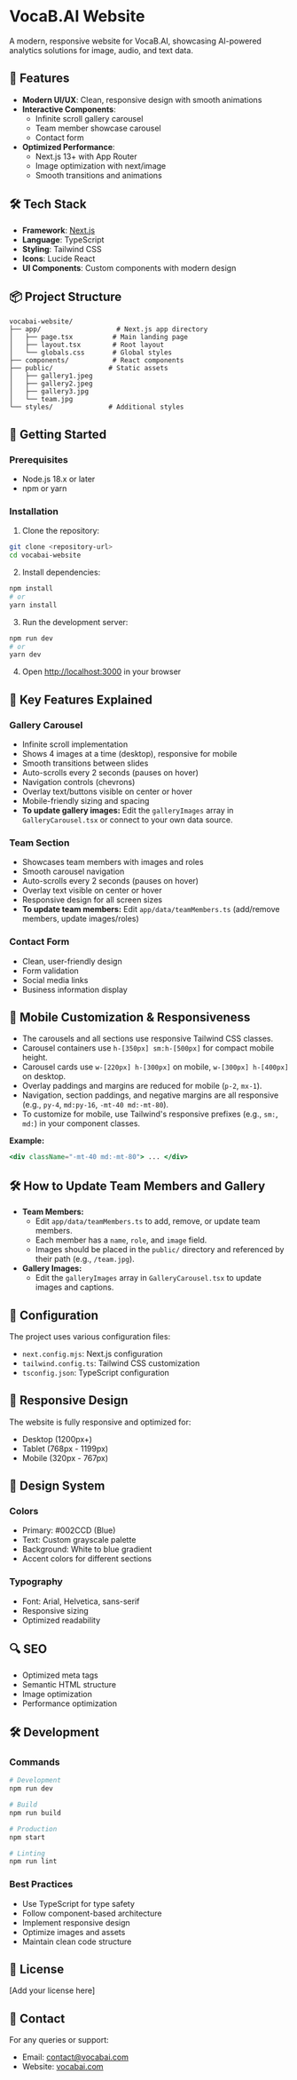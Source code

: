 # VocaB.AI Website

A modern, responsive website for VocaB.AI, showcasing AI-powered analytics solutions for image, audio, and text data.

## 🚀 Features

- **Modern UI/UX**: Clean, responsive design with smooth animations
- **Interactive Components**:
  - Infinite scroll gallery carousel
  - Team member showcase carousel
  - Contact form
- **Optimized Performance**:
  - Next.js 13+ with App Router
  - Image optimization with next/image
  - Smooth transitions and animations

## 🛠️ Tech Stack

- **Framework**: [Next.js](https://nextjs.org/)
- **Language**: TypeScript
- **Styling**: Tailwind CSS
- **Icons**: Lucide React
- **UI Components**: Custom components with modern design

## 📦 Project Structure

```
vocabai-website/
├── app/                   # Next.js app directory
│   ├── page.tsx          # Main landing page
│   ├── layout.tsx        # Root layout
│   └── globals.css       # Global styles
├── components/           # React components
├── public/              # Static assets
│   ├── gallery1.jpeg
│   ├── gallery2.jpeg
│   ├── gallery3.jpg
│   └── team.jpg
└── styles/              # Additional styles
```

## 🚀 Getting Started

### Prerequisites

- Node.js 18.x or later
- npm or yarn

### Installation

1. Clone the repository:
```bash
git clone <repository-url>
cd vocabai-website
```

2. Install dependencies:
```bash
npm install
# or
yarn install
```

3. Run the development server:
```bash
npm run dev
# or
yarn dev
```

4. Open [http://localhost:3000](http://localhost:3000) in your browser

## 🎯 Key Features Explained

### Gallery Carousel
- Infinite scroll implementation
- Shows 4 images at a time (desktop), responsive for mobile
- Smooth transitions between slides
- Auto-scrolls every 2 seconds (pauses on hover)
- Navigation controls (chevrons)
- Overlay text/buttons visible on center or hover
- Mobile-friendly sizing and spacing
- **To update gallery images:** Edit the `galleryImages` array in `GalleryCarousel.tsx` or connect to your own data source.

### Team Section
- Showcases team members with images and roles
- Smooth carousel navigation
- Auto-scrolls every 2 seconds (pauses on hover)
- Overlay text visible on center or hover
- Responsive design for all screen sizes
- **To update team members:** Edit `app/data/teamMembers.ts` (add/remove members, update images/roles)

### Contact Form
- Clean, user-friendly design
- Form validation
- Social media links
- Business information display

## 📱 Mobile Customization & Responsiveness

- The carousels and all sections use responsive Tailwind CSS classes.
- Carousel containers use `h-[350px] sm:h-[500px]` for compact mobile height.
- Carousel cards use `w-[220px] h-[300px]` on mobile, `w-[300px] h-[400px]` on desktop.
- Overlay paddings and margins are reduced for mobile (`p-2`, `mx-1`).
- Navigation, section paddings, and negative margins are all responsive (e.g., `py-4`, `md:py-16`, `-mt-40 md:-mt-80`).
- To customize for mobile, use Tailwind's responsive prefixes (e.g., `sm:`, `md:`) in your component classes.

**Example:**
```jsx
<div className="-mt-40 md:-mt-80"> ... </div>
```

## 🛠️ How to Update Team Members and Gallery

- **Team Members:**
  - Edit `app/data/teamMembers.ts` to add, remove, or update team members.
  - Each member has a `name`, `role`, and `image` field.
  - Images should be placed in the `public/` directory and referenced by their path (e.g., `/team.jpg`).
- **Gallery Images:**
  - Edit the `galleryImages` array in `GalleryCarousel.tsx` to update images and captions.

## 🔧 Configuration

The project uses various configuration files:

- `next.config.mjs`: Next.js configuration
- `tailwind.config.ts`: Tailwind CSS customization
- `tsconfig.json`: TypeScript configuration

## 📱 Responsive Design

The website is fully responsive and optimized for:
- Desktop (1200px+)
- Tablet (768px - 1199px)
- Mobile (320px - 767px)

## 🎨 Design System

### Colors
- Primary: #002CCD (Blue)
- Text: Custom grayscale palette
- Background: White to blue gradient
- Accent colors for different sections

### Typography
- Font: Arial, Helvetica, sans-serif
- Responsive sizing
- Optimized readability

## 🔍 SEO

- Optimized meta tags
- Semantic HTML structure
- Image optimization
- Performance optimization

## 🛠️ Development

### Commands

```bash
# Development
npm run dev

# Build
npm run build

# Production
npm start

# Linting
npm run lint
```

### Best Practices

- Use TypeScript for type safety
- Follow component-based architecture
- Implement responsive design
- Optimize images and assets
- Maintain clean code structure

## 📝 License

[Add your license here]

## 👥 Contact

For any queries or support:
- Email: contact@vocabai.com
- Website: [vocabai.com](https://vocabai.com) 